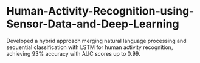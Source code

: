 # Human-Activity-Recognition-using-Sensor-Data-and-Deep-Learning
Developed a hybrid approach merging natural language processing and sequential classification with LSTM for human activity recognition, achieving 93% accuracy with AUC scores up to 0.99.
